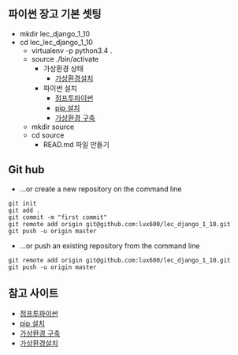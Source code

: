 ## 파이썬 장고 기본 셋팅
- mkdir lec_django_1_10
- cd lec_lec_django_1_10
    - virtualenv -p python3.4 .
    - source ./bin/activate
        - 가상환경 상태 
            - [가상환경설치](https://www.holaxprogramming.com/2017/07/15/python-virtual-environments/)
        - 파이썬 설치 
            - [점프투파이썬](https://wikidocs.net/8)
            - [pip 설치](http://blog.colab.kr/11)
            - [가상환경 구축](http://pythoninreal.blogspot.kr/2013/12/virtualenv.html)
    - mkdir source 
    - cd source
        - READ.md 파일 만들기 
        
## Git hub 
- …or create a new repository on the command line
~~~
git init
git add .
git commit -m "first commit"
git remote add origin git@github.com:lux600/lec_django_1_10.git
git push -u origin master
~~~
- …or push an existing repository from the command line
~~~
git remote add origin git@github.com:lux600/lec_django_1_10.git
git push -u origin master
~~~
                
## 참고 사이트 
- [점프투파이썬](https://wikidocs.net/8)
- [pip 설치](http://blog.colab.kr/11)
- [가상환경 구축](http://pythoninreal.blogspot.kr/2013/12/virtualenv.html)
- [가상환경설치](https://www.holaxprogramming.com/2017/07/15/python-virtual-environments/)
        